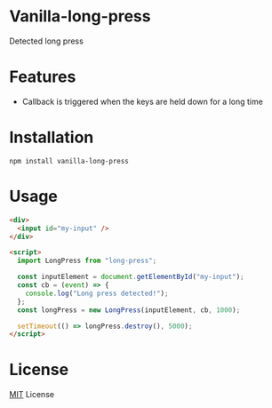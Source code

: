 # Vanilla-long-press

Detected long press

# Features

- Сallback is triggered when the keys are held down for a long time

# Installation

    npm install vanilla-long-press

# Usage

```html
<div>
  <input id="my-input" />
</div>

<script>
  import LongPress from "long-press";

  const inputElement = document.getElementById("my-input");
  const cb = (event) => {
    console.log("Long press detected!");
  };
  const longPress = new LongPress(inputElement, cb, 1000);

  setTimeout(() => longPress.destroy(), 5000);
</script>
```

# License

<a href="https://raw.githubusercontent.com/Kutuzovska/long-press/main/LICENSE">MIT</a> License
